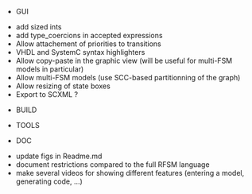 * GUI
- add sized ints
- add type_coercions in accepted expressions
- Allow attachement of priorities to transitions
- VHDL and SystemC syntax highlighters
- Allow copy-paste in the graphic view (will be useful for multi-FSM models in particular)
- Allow multi-FSM models (use SCC-based partitionning of the graph)
- Allow resizing of state boxes
- Export to SCXML ?

* BUILD

* TOOLS

* DOC
- update figs in Readme.md
- document restrictions compared to the full RFSM language
- make several videos for showing different features (entering a model, generating code, ...)

